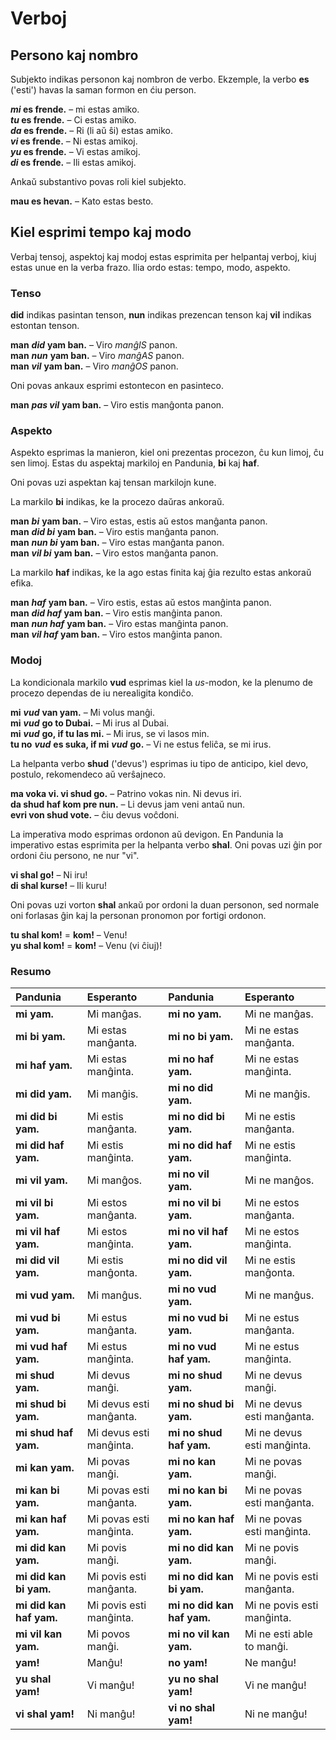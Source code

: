 
# Verboj

## Persono kaj nombro

Subjekto indikas personon kaj nombron de verbo.
Ekzemple, la verbo
**es**
('esti') havas la saman formon en ćiu person.

**_mi_ es frende.**
– mi estas amiko.  
**_tu_ es frende.**
– Ci estas amiko.  
**_da_ es frende.**
– Ri (li aŭ ŝi) estas amiko.  
**_vi_ es frende.**
– Ni estas amikoj.  
**_yu_ es frende.**
– Vi estas amikoj.  
**_di_ es frende.**
– Ili estas amikoj.

Ankaŭ substantivo povas roli kiel subjekto.

**mau es hevan.**
– Kato estas besto.

## Kiel esprimi tempo kaj modo

Verbaj tensoj, aspektoj kaj modoj estas esprimita per helpantaj verboj,
kiuj estas unue en la verba frazo.
Ilia ordo estas: tempo, modo, aspekto.

### Tenso

**did** indikas pasintan tenson,
**nun** indikas prezencan tenson kaj
**vil** indikas estontan tenson.

**man** ***did*** **yam ban.**
– Viro *manĝIS* panon.  
**man** ***nun*** **yam ban.**
– Viro *manĝAS* panon.  
**man** ***vil*** **yam ban.**
– Viro *manĝOS* panon.

Oni povas ankaux esprimi estontecon en pasinteco.

**man** ***pas vil*** **yam ban.**
– Viro estis manĝonta panon.


### Aspekto

Aspekto esprimas la manieron, kiel oni prezentas procezon, ĉu kun limoj, ĉu sen limoj.
Estas du aspektaj markiloj en Pandunia,
**bi** kaj **haf**.

Oni povas uzi aspektan kaj tensan markilojn kune.

La markilo **bi** indikas, ke la procezo daŭras ankoraŭ.

**man** ***bi*** **yam ban.**
– Viro estas, estis aŭ estos manĝanta panon.  
**man** ***did bi*** **yam ban.**
– Viro estis manĝanta panon.  
**man** ***nun bi*** **yam ban.**
– Viro estas manĝanta panon.  
**man** ***vil bi*** **yam ban.**
– Viro estos manĝanta panon.

La markilo **haf** indikas, ke la ago estas finita kaj ĝia rezulto estas ankoraŭ efika.

**man** ***haf*** **yam ban.**
– Viro estis, estas aŭ estos manĝinta panon.  
**man** ***did haf*** **yam ban.**
– Viro estis manĝinta panon.  
**man** ***nun haf*** **yam ban.**
– Viro estas manĝinta panon.  
**man** ***vil haf*** **yam ban.**
– Viro estos manĝinta panon.


### Modoj

La kondicionala markilo
**vud**
esprimas kiel la *us*-modon,
ke la plenumo de procezo dependas de iu nerealigita kondiĉo.

**mi** ***vud*** **van yam.**
– Mi volus manĝi.  
**mi** ***vud*** **go to Dubai.**
– Mi irus al Dubai.  
**mi** ***vud*** **go, if tu las mi.**
– Mi irus, se vi lasos min.  
**tu no** ***vud*** **es suka, if mi** ***vud*** **go.**
– Vi ne estus feliĉa, se mi irus.

La helpanta verbo
**shud**
('devus') esprimas iu tipo de anticipo, kiel devo, postulo, rekomendeco aŭ verŝajneco.

**ma voka vi. vi shud go.**
– Patrino vokas nin. Ni devus iri.  
**da shud haf kom pre nun.**
– Li devus jam veni antaŭ nun.  
**evri von shud vote.**
– ĉiu devus voĉdoni.

La imperativa modo esprimas ordonon aŭ devigon.
En Pandunia la imperativo estas esprimita per la helpanta verbo
**shal**.
Oni povas uzi ĝin por ordoni ĉiu persono, ne nur "vi".

**vi shal go!**
– Ni iru!  
**di shal kurse!**
– Ili kuru!

Oni povas uzi vorton
**shal**
ankaŭ por ordoni la duan personon,
sed normale oni forlasas ĝin kaj la personan pronomon
por fortigi ordonon.

**tu shal kom!** = **kom!**
– Venu!  
**yu shal kom!** = **kom!**
– Venu (vi ĉiuj)!


### Resumo

| Pandunia                | Esperanto                 | Pandunia                   | Esperanto                    |
|:------------------------|:--------------------------|:---------------------------|:-----------------------------|
| **mi yam.**             | Mi manĝas.                | **mi no yam.**             | Mi ne manĝas.                |
| **mi bi yam.**          | Mi estas manĝanta.        | **mi no bi yam.**          | Mi ne estas manĝanta.        |
| **mi haf yam.**         | Mi estas manĝinta.        | **mi no haf yam.**         | Mi ne estas manĝinta.        |
| **mi did yam.**         | Mi manĝis.                | **mi no did yam.**         | Mi ne manĝis.                |
| **mi did bi yam.**      | Mi estis manĝanta.        | **mi no did bi yam.**      | Mi ne estis manĝanta.        |
| **mi did haf yam.**     | Mi estis manĝinta.        | **mi no did haf yam.**     | Mi ne estis manĝinta.        |
| **mi vil yam.**         | Mi manĝos.                | **mi no vil yam.**         | Mi ne manĝos.                |
| **mi vil bi yam.**      | Mi estos manĝanta.        | **mi no vil bi yam.**      | Mi ne estos manĝanta.        |
| **mi vil haf yam.**     | Mi estos manĝinta.        | **mi no vil haf yam.**     | Mi ne estos manĝinta.        |
| **mi did vil yam.**     | Mi estis manĝonta.        | **mi no did vil yam.**     | Mi ne estis manĝonta.        |
| **mi vud yam.**         | Mi manĝus.                | **mi no vud yam.**         | Mi ne manĝus.                |
| **mi vud bi yam.**      | Mi estus manĝanta.        | **mi no vud bi yam.**      | Mi ne estus manĝanta.        |
| **mi vud haf yam.**     | Mi estus manĝinta.        | **mi no vud haf yam.**     | Mi ne estus manĝinta.        |
| **mi shud yam.**        | Mi devus manĝi.           | **mi no shud yam.**        | Mi ne devus manĝi.           |
| **mi shud bi yam.**     | Mi devus esti manĝanta.   | **mi no shud bi yam.**     | Mi ne devus esti manĝanta.   |
| **mi shud haf yam.**    | Mi devus esti manĝinta.   | **mi no shud haf yam.**    | Mi ne devus esti manĝinta.   |
| **mi kan yam.**         | Mi povas manĝi.           | **mi no kan yam.**         | Mi ne povas manĝi.           |
| **mi kan bi yam.**      | Mi povas esti manĝanta.   | **mi no kan bi yam.**      | Mi ne povas esti manĝanta.   |
| **mi kan haf yam.**     | Mi povas esti manĝinta.   | **mi no kan haf yam.**     | Mi ne povas esti manĝinta.   |
| **mi did kan yam.**     | Mi povis manĝi.           | **mi no did kan yam.**     | Mi ne povis manĝi.           |
| **mi did kan bi yam.**  | Mi povis esti manĝanta.   | **mi no did kan bi yam.**  | Mi ne povis esti manĝanta.   |
| **mi did kan haf yam.** | Mi povis esti manĝinta.   | **mi no did kan haf yam.** | Mi ne povis esti manĝinta.   |
| **mi vil kan yam.**     | Mi povos manĝi.           | **mi no vil kan yam.**     | Mi ne esti able to manĝi.    |
| **yam!**                | Manĝu!                    | **no yam!**                | Ne manĝu!                    |
| **yu shal yam!**        | Vi manĝu!                 | **yu no shal yam!**        | Vi ne manĝu!                 |
| **vi shal yam!**        | Ni manĝu!                 | **vi no shal yam!**        | Ni ne manĝu!                 |

